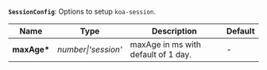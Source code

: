 __<a name="sessionconfig">`SessionConfig`</a>__: Options to setup `koa-session`.

| Name | Type | Description | Default |
| ---- | ---- | ----------- | ------- |
| __maxAge*__ | _number\|'session'_ | maxAge in ms with default of 1 day. | - |